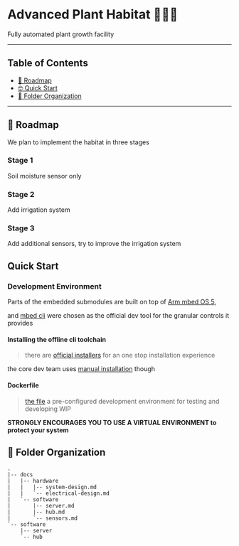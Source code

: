 # Advanced Plant Habitat 🌱🌺🥑
Fully automated plant growth facility

---
## Table of Contents
- [🚀 Roadmap](#roadmap)
- [🤓 Quick Start](#quick-start)
- [📁 Folder Organization](#folder-organization)
---

<a name="roadmap"></a>
## 🚀 Roadmap
We plan to implement the habitat in three stages

### Stage 1 
Soil moisture sensor only

### Stage 2
Add irrigation system

### Stage 3
Add additional sensors, try to improve the irrigation system

<a name="quick-start"></a>
## Quick Start


### Development Environment

Parts of the embedded submodules are built on top of [Arm mbed OS 5](https://os.mbed.com/docs/mbed-os/v5.14/introduction/index.html),

and [mbed cli](#install-offline-toolchain) were chosen as the official dev tool for the granular controls it provides

<a name="install-offline-toolchain"></a>
#### Installing the offline cli toolchain

> there are [official installers](https://os.mbed.com/docs/mbed-os/v5.14/tools/installation-and-setup.html) for an one stop installation experience

the core dev team uses [manual installation](https://os.mbed.com/docs/mbed-os/v5.14/tools/manual-installation.html) though

#### Dockerfile
> [the file](Dockerfile)
a pre-configured development environment for testing and developing
> WIP

**STRONGLY ENCOURAGES YOU TO USE A VIRTUAL ENVIRONMENT to protect your system**

<a name="folder-organization"></a>
## 📁 Folder Organization
```text
.
|-- docs
|   |-- hardware
|   |   |-- system-design.md
|   |   `-- electrical-design.md
|   `-- software
|       |-- server.md
|       |-- hub.md
|       `-- sensors.md
`-- software
    |-- server
    `-- hub
```

